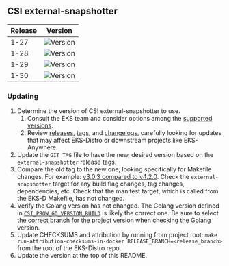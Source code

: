 ## CSI external-snapshotter

| Release | Version                                                      |
|---------|--------------------------------------------------------------|
| 1-27    | ![Version](https://img.shields.io/badge/version-v8.0.1-blue) |
| 1-28    | ![Version](https://img.shields.io/badge/version-v8.0.1-blue) |
| 1-29    | ![Version](https://img.shields.io/badge/version-v8.0.1-blue) |
| 1-30    | ![Version](https://img.shields.io/badge/version-v8.0.1-blue) |

### Updating

1. Determine the version of CSI external-snapshotter to use.
   1. Consult the EKS team and consider options among the
      [supported versions](https://kubernetes-csi.github.io/docs/external-snapshotter.html#supported-versions).
   2. Review [releases](https://github.com/kubernetes-csi/external-snapshotter/releases),
      [tags](https://github.com/kubernetes-csi/external-snapshotter/tags),
      and [changelogs](https://github.com/kubernetes-csi/external-snapshotter/tree/master/CHANGELOG),
      carefully looking for updates that may affect EKS-Distro or downstream
      projects like EKS-Anywhere.
2. Update the `GIT_TAG` file to have the new, desired version based on the
   `external-snapshotter` release tags.
3. Compare the old tag to the new one, looking specifically for Makefile changes.
   For example:
   [v3.0.3 compared to v4.2.0](https://github.com/kubernetes-csi/external-snapshotter/compare/v3.0.3...v4.2.0).
   Check the `external-snapshotter` target for any build flag changes, tag
   changes, dependencies, etc. Check that the manifest target, which is called
   from the EKS-D Makefile, has not changed.
4. Verify the Golang version has not changed. The Golang version defined in
   [`CSI_PROW_GO_VERSION_BUILD`](https://github.com/kubernetes-csi/external-snapshotter/blob/v6.0.1/release-tools/prow.sh#L89)
   is likely the correct one. Be sure to select the correct branch for the
   project version when checking the Golang version.
5. Update CHECKSUMS and attribution by running from project root:
   `make run-attribution-checksums-in-docker RELEASE_BRANCH=<release_branch>`
   from the root of the EKS-Distro repo.
6. Update the version at the top of this README.
